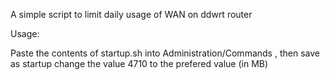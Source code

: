 A simple script to limit daily usage of WAN on ddwrt router

Usage:

Paste the contents of startup.sh into Administration/Commands , then save as startup
change the value 4710 to the prefered value (in MB)
